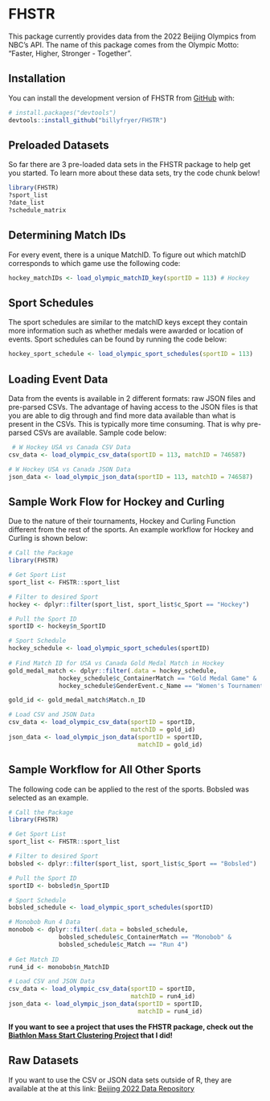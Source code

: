 
<!-- README.md is generated from README.Rmd. Please edit that file -->

# FHSTR

<!-- badges: start -->
<!-- badges: end -->

This package currently provides data from the 2022 Beijing Olympics from
NBC’s API. The name of this package comes from the Olympic Motto:
“Faster, Higher, Stronger - Together”.

## Installation

You can install the development version of FHSTR from
[GitHub](https://github.com/) with:

``` r
# install.packages("devtools")
devtools::install_github("billyfryer/FHSTR")
```

## Preloaded Datasets

So far there are 3 pre-loaded data sets in the FHSTR package to help get
you started. To learn more about these data sets, try the code chunk
below!

``` r
library(FHSTR)
?sport_list
?date_list
?schedule_matrix
```

## Determining Match IDs

For every event, there is a unique MatchID. To figure out which matchID
corresponds to which game use the following code:

``` r
hockey_matchIDs <- load_olympic_matchID_key(sportID = 113) # Hockey
```

## Sport Schedules

The sport schedules are similar to the matchID keys except they contain
more information such as whether medals were awarded or location of
events. Sport schedules can be found by running the code below:

``` r
hockey_sport_schedule <- load_olympic_sport_schedules(sportID = 113)
```

## Loading Event Data

Data from the events is available in 2 different formats: raw JSON files
and pre-parsed CSVs. The advantage of having access to the JSON files is
that you are able to dig through and find more data available than what
is present in the CSVs. This is typically more time consuming. That is
why pre-parsed CSVs are available. Sample code below:

``` r
 # W Hockey USA vs Canada CSV Data
csv_data <- load_olympic_csv_data(sportID = 113, matchID = 746587)

# W Hockey USA vs Canada JSON Data
json_data <- load_olympic_json_data(sportID = 113, matchID = 746587)
```

## Sample Work Flow for Hockey and Curling

Due to the nature of their tournaments, Hockey and Curling Function
different from the rest of the sports. An example workflow for Hockey
and Curling is shown below:

``` r
# Call the Package
library(FHSTR)

# Get Sport List
sport_list <- FHSTR::sport_list

# Filter to desired Sport
hockey <- dplyr::filter(sport_list, sport_list$c_Sport == "Hockey")

# Pull the Sport ID
sportID <- hockey$n_SportID

# Sport Schedule
hockey_schedule <- load_olympic_sport_schedules(sportID)
 
# Find Match ID for USA vs Canada Gold Medal Match in Hockey
gold_medal_match <- dplyr::filter(.data = hockey_schedule, 
              hockey_schedule$c_ContainerMatch == "Gold Medal Game" &
              hockey_schedule$GenderEvent.c_Name == "Women's Tournament")

gold_id <- gold_medal_match$Match.n_ID

# Load CSV and JSON Data
csv_data <- load_olympic_csv_data(sportID = sportID, 
                                  matchID = gold_id)
json_data <- load_olympic_json_data(sportID = sportID, 
                                    matchID = gold_id)
```

## Sample Workflow for All Other Sports

The following code can be applied to the rest of the sports. Bobsled was
selected as an example.

``` r
# Call the Package
library(FHSTR)

# Get Sport List
sport_list <- FHSTR::sport_list

# Filter to desired Sport
bobsled <- dplyr::filter(sport_list, sport_list$c_Sport == "Bobsled")

# Pull the Sport ID
sportID <- bobsled$n_SportID

# Sport Schedule
bobsled_schedule <- load_olympic_sport_schedules(sportID)

# Monobob Run 4 Data
monobob <- dplyr::filter(.data = bobsled_schedule, 
              bobsled_schedule$c_ContainerMatch == "Monobob" &
              bobsled_schedule$c_Match == "Run 4")
  
# Get Match ID
run4_id <- monobob$n_MatchID

# Load CSV and JSON Data
csv_data <- load_olympic_csv_data(sportID = sportID, 
                                  matchID = run4_id)
json_data <- load_olympic_json_data(sportID = sportID, 
                                    matchID = run4_id)
```

**If you want to see a project that uses the FHSTR package, check out
the [Biathlon Mass Start Clustering
Project](https://billyfryer.com/projects/beijing-2022-biathlon-mass-start-clustering/)
that I did!**

## Raw Datasets

If you want to use the CSV or JSON data sets outside of R, they are
available at the at this link: [Beijing 2022 Data
Repository](https://github.com/billyfryer/Beijing-Olympics-Data-Repo/tree/main/Data)
